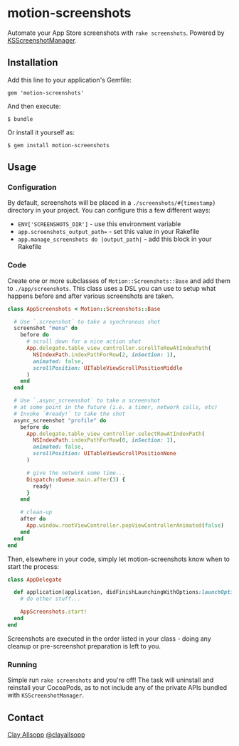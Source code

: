 # motion-screenshots

Automate your App Store screenshots with `rake screenshots`. Powered by [KSScreenshotManager](https://github.com/ksuther/KSScreenshotManager).

## Installation

Add this line to your application's Gemfile:

    gem 'motion-screenshots'

And then execute:

    $ bundle

Or install it yourself as:

    $ gem install motion-screenshots

## Usage

### Configuration

By default, screenshots will be placed in a `./screenshots/#{timestamp}` directory in your project. You can configure this a few different ways:

- `ENV['SCREENSHOTS_DIR']` - use this environment variable
- `app.screenshots_output_path=` - set this value in your Rakefile
- `app.manage_screenshots do |output_path|` - add this block in your Rakefile

### Code

Create one or more subclasses of `Motion::Screenshots::Base` and add them to `./app/screenshots`. This class uses a DSL you can use to setup what happens before and after various screenshots are taken.

```ruby
class AppScreenshots < Motion::Screenshots::Base

  # Use `.screenshot` to take a synchronous shot
  screenshot "menu" do
    before do
      # scroll down for a nice action shot
      App.delegate.table_view_controller.scrollToRowAtIndexPath(
        NSIndexPath.indexPathForRow(2, inSection: 1),
        animated: false,
        scrollPosition: UITableViewScrollPositionMiddle
      )
    end
  end

  # Use `.async_screenshot` to take a screenshot
  # at some point in the future (i.e. a timer, network calls, etc)
  # Invoke `#ready!` to take the shot
  async_screenshot "profile" do
    before do
      App.delegate.table_view_controller.selectRowAtIndexPath(
        NSIndexPath.indexPathForRow(0, inSection: 1),
        animated: false,
        scrollPosition: UITableViewScrollPositionNone
      )

      # give the network some time...
      Dispatch::Queue.main.after(3) {
        ready!
      }
    end

    # clean-up
    after do
      App.window.rootViewController.popViewControllerAnimated(false)
    end
  end
end
```

Then, elsewhere in your code, simply let motion-screenshots know when to start the process:

```ruby
class AppDelegate

  def application(application, didFinishLaunchingWithOptions:launchOptions)
    # do other stuff...

    AppScreenshots.start!
  end
end
```

Screenshots are executed in the order listed in your class - doing any cleanup or pre-screenshot preparation is left to you.

### Running

Simple run `rake screenshots` and you're off! The task will uninstall and reinstall your CocoaPods, as to not include any of the private APIs bundled with `KSScreenshotManager`.

## Contact

[Clay Allsopp](http://clayallsopp.com/)
[@clayallsopp](https://twitter.com/clayallsopp)
